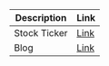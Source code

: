 | Description   | Link                                              |
|---------------|---------------------------------------------------|
| Stock Ticker  | [Link](https://kovasmccann.github.io/stonks.html) |
| Blog          | [Link](https://kovasmccann.github.io/Blog/index.html) |

